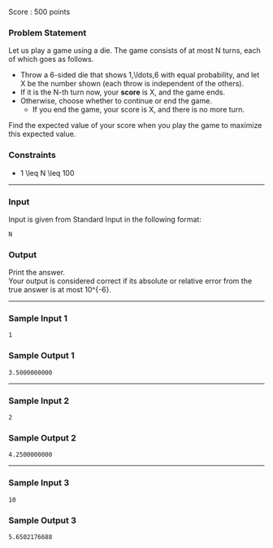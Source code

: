 Score : 500 points

### Problem Statement

Let us play a game using a die. The game consists of at most N turns, each of which goes as follows.

* Throw a 6-sided die that shows 1,\ldots,6 with equal probability, and let X be the number shown (each throw is independent of the others).
* If it is the N-th turn now, your **score** is X, and the game ends.
* Otherwise, choose whether to continue or end the game.
  + If you end the game, your score is X, and there is no more turn.

Find the expected value of your score when you play the game to maximize this expected value.

### Constraints

* 1 \leq N \leq 100

---

### Input

Input is given from Standard Input in the following format:

```
N
```

### Output

Print the answer.  
Your output is considered correct if its absolute or relative error from the true answer is at most 10^{-6}.

---

### Sample Input 1

```
1
```

### Sample Output 1

```
3.5000000000
```

---

### Sample Input 2

```
2
```

### Sample Output 2

```
4.2500000000
```

---

### Sample Input 3

```
10
```

### Sample Output 3

```
5.6502176688
```